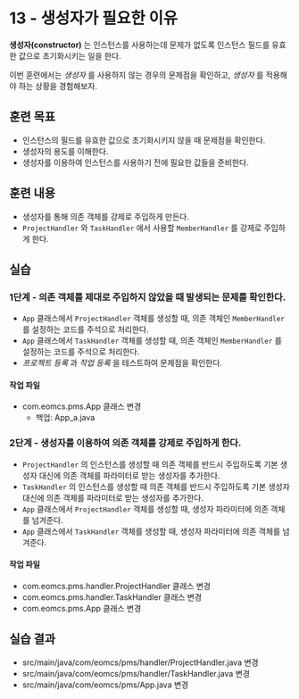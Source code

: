 # 13 - 생성자가 필요한 이유

**생성자(constructor)** 는 인스턴스를 사용하는데 문제가 없도록 
인스턴스 필드를 유효한 값으로 초기화시키는 일을 한다.

이번 훈련에서는 *생성자* 를 사용하지 않는 경우의 문제점을 확인하고,
*생성자* 를 적용해야 하는 상황을 경험해보자. 

## 훈련 목표

- 인스턴스의 필드를 유효한 값으로 초기화시키지 않을 때 문제점을 확인한다.
- 생성자의 용도를 이해한다.
- 생성자를 이용하여 인스턴스를 사용하기 전에 필요한 값들을 준비한다.

## 훈련 내용

- 생성자를 통해 의존 객체를 강제로 주입하게 만든다.
- `ProjectHandler` 와 `TaskHandler` 에서 사용할 `MemberHandler` 를 강제로 주입하게 한다.


## 실습

### 1단계 - 의존 객체를 제대로 주입하지 않았을 때 발생되는 문제를 확인한다.
  
- `App` 클래스에서 `ProjectHandler` 객체를 생성할 때, 
  의존 객체인 `MemberHandler` 를 설정하는 코드를 주석으로 처리한다.
- `App` 클래스에서 `TaskHandler` 객체를 생성할 때, 
  의존 객체인 `MemberHandler` 를 설정하는 코드를 주석으로 처리한다.
- *프로젝트 등록* 과 *작업 등록* 을 테스트하여 문제점을 확인한다.   

#### 작업 파일

- com.eomcs.pms.App 클래스 변경
  - 백업: App_a.java


### 2단계 - 생성자를 이용하여 의존 객체를 강제로 주입하게 한다.
  
- `ProjectHandler` 의 인스턴스를 생성할 때 의존 객체를 반드시 주입하도록 
   기본 생성자 대신에 의존 객체를 파라미터로 받는 생성자를 추가한다.
- `TaskHandler` 의 인스턴스를 생성할 때 의존 객체를 반드시 주입하도록 
   기본 생성자 대신에 의존 객체를 파라미터로 받는 생성자를 추가한다.   
- `App` 클래스에서 `ProjectHandler` 객체를 생성할 때, 
  생성자 파라미터에 의존 객체를 넘겨준다.
- `App` 클래스에서 `TaskHandler` 객체를 생성할 때, 
  생성자 파라미터에 의존 객체를 넘겨준다.

#### 작업 파일

- com.eomcs.pms.handler.ProjectHandler 클래스 변경
- com.eomcs.pms.handler.TaskHandler 클래스 변경
- com.eomcs.pms.App 클래스 변경


## 실습 결과

- src/main/java/com/eomcs/pms/handler/ProjectHandler.java 변경
- src/main/java/com/eomcs/pms/handler/TaskHandler.java 변경
- src/main/java/com/eomcs/pms/App.java 변경
